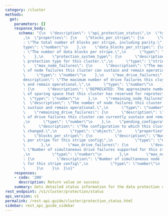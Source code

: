 ```yaml
---
category: /cluster
methods:
  get:
    parameters: []
    response_body:
      schema: "{\n  \"description\": \"api_protection_status\",\n  \"type\": \"object\"\
        ,\n  \"properties\": {\n    \"blocks_per_stripe\": {\n      \"description\"\
        : \"The total number of blocks per stripe, including parity.\",\n      \"\
        type\": \"number\"\n    },\n    \"data_blocks_per_stripe\": {\n      \"description\"\
        : \"The number of data blocks per stripe.\",\n      \"type\": \"number\"\n\
        \    },\n    \"protection_system_type\": {\n      \"description\": \"The data\
        \ protection type for this cluster.\",\n      \"type\": \"string\"\n    },\n\
        \    \"max_node_failures\": {\n      \"description\": \"The maximum number\
        \ of node failures this cluster can sustain and remain operational.\",\n \
        \     \"type\": \"number\"\n    },\n    \"max_drive_failures\": {\n      \"\
        description\": \"The maximum number of drive failures this cluster can sustain\
        \ and remain operational.\",\n      \"type\": \"number\"\n    },\n    \"max_drive_spares\"\
        : {\n      \"description\": \"DEPRECATED: The approximate number of drives\
        \ of sparing space that this cluster has reserved for reprotect.\",\n    \
        \  \"type\": \"number\"\n    },\n    \"remaining_node_failures\": {\n    \
        \  \"description\": \"The number of node failures this cluster can currently\
        \ sustain and remain operational.\",\n      \"type\": \"number\"\n    },\n\
        \    \"remaining_drive_failures\": {\n      \"description\": \"The number\
        \ of drive failures this cluster can currently sustain and remain operational.\"\
        ,\n      \"type\": \"number\"\n    },\n    \"pending_configuration\": {\n\
        \      \"description\": \"The configuration to which this cluster is being\
        \ changed.\",\n      \"type\": \"object\",\n      \"properties\": {\n    \
        \    \"blocks_per_stripe\": {\n          \"description\": \"Number of blocks\
        \ per stripe for this stripe config\",\n          \"type\": \"number\"\n \
        \       },\n        \"max_drive_failures\": {\n          \"description\":\
        \ \"Number of simultaneous drive failures supported for this stripe config\"\
        ,\n          \"type\": \"number\"\n        },\n        \"max_node_failures\"\
        : {\n          \"description\": \"Number of simultaneous node failures supported\
        \ for this stripe config\",\n          \"type\": \"number\"\n        }\n \
        \     }\n    }\n  }\n}"
    responses:
    - code: '200'
      description: Return value on success
    summary: Gets detailed status information for the data protection of the cluster.
rest_endpoint: /v1/cluster/protection/status
api_version: v1
permalink: /rest-api-guide/cluster/protection_status.html
sidebar: rest_api_guide_sidebar
---
```

